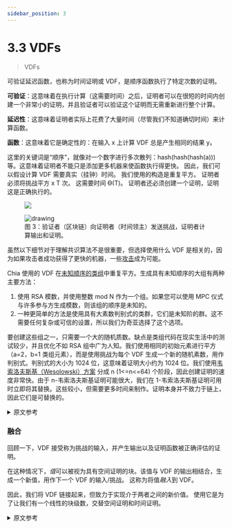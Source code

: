 ```yaml
---
sidebar_position: 3
---
```


# 3.3 VDFs

> VDFs

可验证延迟函数，也称为时间证明或 VDF，是顺序函数执行了特定次数的证明。

**可验证**：这意味着在执行计算（这需要时间）之后，证明者可以在很短的时间内创建一个非常小的证明，并且验证者可以验证这个证明而无需重新进行整个计算。

**延迟性**：这意味着证明者实际上花费了大量时间（尽管我们不知道确切时间）来计算函数。

**函数**：这意味着它是确定性的：在输入 x 上计算 VDF 总是产生相同的结果 y。

这里的关键词是“顺序”，就像对一个数字进行多次散列：hash(hash(hash(a))) 等。这意味着证明者不能只是添加更多机器来使函数执行得更快。 因此，我们可以假设计算 VDF 需要真实（挂钟）时间。 我们使用的构造是重复平方。 证明者必须将挑战平方 x T 次。 这需要时间 ϴ(T)。 证明者还必须创建一个证明，证明这是正确执行的。

<figure>

![](/img/vdf.png)

<img src="/img/vdf.png" alt="drawing"/>
<figcaption>
图 3：验证者（区块链）向证明者（时间领主）发送挑战，证明者计算输出和证明。
</figcaption>
</figure>

虽然以下细节对于理解共识算法不是很重要，但选择使用什么 VDF 是相关的，因为如果攻击者成功获得了更快的机器，一些[攻击](/docs/03consensus/attacks_and_countermeasures "Section 3.14: Attacks and Countermeasures")成为可能。

Chia 使用的 VDF 在[未知顺序的类组](https://github.com/Chia-Network/vdf-competition/blob/main/classgroups.pdf "Binary quadratic forms white paper, by Lipa Long")中重复平方。生成具有未知顺序的大组有两种主要方法：
1. 使用 RSA 模数，并使用整数 mod N 作为一个组。如果您可以使用 MPC 仪式与许多参与方生成模数，则该组的顺序是未知的。
2. 一种更简单的方法是使用具有大素数判别式的类群，它们是未知阶的群。这不需要任何复杂或可信的设置，所以我们为奇亚选择了这个选项。

要创建这些组之一，只需要一个大的随机质数。缺点是类组代码在现实生活中的测试较少，并且优化不如 RSA 组中广为人知。我们使用相同的初始元素进行平方（a=2，b=1 类组元素），而是使用挑战为每个 VDF 生成一个新的随机素数，用作判别式。判别式的大小为 1024 位，这意味着证明大小约为 1024 位。我们使用[韦索洛夫斯基（Wesolowski）方案](https://eprint.iacr.org/2018/623) 分成 n (1<=n<=64) 个阶段，因此创建证明的速度非常快。由于 n-韦索洛夫斯基证明可能很大，我们在 1-韦索洛夫斯基证明可用时立即将其替换。这些较小，但需要更多时间来制作。证明本身并不致力于链上，因此它们是可替换的。

<details>
<summary>原文参考</summary>

A Verifiable Delay Function, also referred to as a proof of time or VDF, is a proof that a sequential function was executed a certain number of times. 

**Verifiable**: this means that after performing the computation (which takes time), the prover can create a very small proof in a very short time, and the verifier can verify this proof without having to redo the whole computation.

**Delay**: this means that the prover actually spent a real amount of time (although we don’t know exactly how much) to compute the function.

**Function**: this means it’s deterministic: computing a VDF on an input x always yields the same result y.

The key word here is “sequential”, like hashing a number many times: hash(hash(hash(a))), etc. This means the prover cannot just add more machines tomake the function execute faster. Therefore we can assume that computing a VDF requires real (wall-clock) time. The construction that we use is repeated squaring. The prover must square a challenge x T times. This requires time ϴ(T). The prover also must create a proof that this was performed properly.

<figure>

![](/img/vdf.png)

<img src="/img/vdf.png" alt="drawing"/>
<figcaption>
Figure 3: The Verifier (blockchain) sends a challenge to a Prover (timelord) and Prover computes the output and proof. 
</figcaption>
</figure>

Although the following details are not very important for understanding the consensus algorithm, the choice of what VDF to use is relevant, because if an attacker succeeds in obtaining a much faster machine, some [attacks](/docs/03consensus/attacks_and_countermeasures "Section 3.14: Attacks and Countermeasures") become possible.

The VDF used by Chia is repeated squaring in a [class group of unknown order](https://github.com/Chia-Network/vdf-competition/blob/main/classgroups.pdf "Binary quadratic forms white paper, by Lipa Long"). There are two main ways to generate a large group that has an unknown order:
1. Use an RSA modulus, and use the integers mod N as a group. The order of the group is unknown if you can generate your modulus with many participating parties using an MPC ceremony.
2. An easier approach is to use classgroups with a large prime discriminant, which are groups of unknown order. This does not require any complex or trusted setup, so we chose this option for Chia.

To create one of these groups, one just needs a large, random, prime number. The drawbacks are that classgroup code is less tested in real life, and optimizations are less well-known than in RSA groups. We use the same initial element for the squaring (a=2, b=1 classgroup element), and instead use the challenge to generate a new random prime number for each VDF, which is used as the discriminant. The discriminant has a size of 1024 bits, which means the proof sizes are around 1024 bits. We use the [Wesolowski scheme](https://eprint.iacr.org/2018/623) split into n (1<=n<=64) phases so that creating the proofs is very fast. Since the n-wesolowski proofs can be large, we replace them with 1-wesolowski proofs as soon as they are available. These are smaller, but require more time to make. The proofs themselves are not committed to on-chain, so they are replaceable.

</details>


### 融合

回顾一下，VDF 接受称为挑战的输入，并产生输出以及证明函数被正确评估的证明。

在这种情况下，*值*可以被视为具有空间证明的块。该值与 VDF 的输出相结合，生成一个新值，用作下一个 VDF 的输入/挑战。 这称为将值*融入*到 VDF。

因此，我们将 VDF 链接起来，但致力于实现介于两者之间的新价值。 使用它是为了让我们有一个线性的块级数，交替空间证明和时间证明。

<details>
<summary>原文参考</summary>

- ### Infusion

As a recap, VDFs take in an input, called the challenge, and produce an output together with a proof that certifies that the function was evaluated correctly. 

A _value_, in this context, can be thought of as a block with a proof of space. The value is combined with an output of a VDF, to generate a new value, which is used as the input/challenge for the next VDF. This is known as an _infusion_ of a value into a VDF.

Therefore, we are chaining VDFs, but committing to a new value in between. This is used so that we have a linear progression of blocks, alternating proofs of space with proofs of time.

</details>
